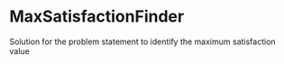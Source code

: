 # MaxSatisfactionFinder
Solution for the problem statement to identify the maximum satisfaction value
